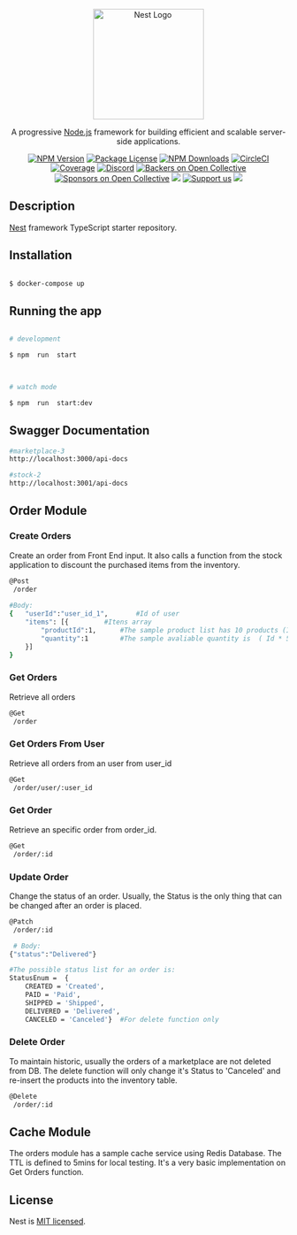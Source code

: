 <p align="center">
  <a href="http://nestjs.com/" target="blank"><img src="https://nestjs.com/img/logo-small.svg" width="200" alt="Nest Logo" /></a>
</p>

[circleci-image]: https://img.shields.io/circleci/build/github/nestjs/nest/master?token=abc123def456
[circleci-url]: https://circleci.com/gh/nestjs/nest

  <p align="center">A progressive <a href="http://nodejs.org" target="_blank">Node.js</a> framework for building efficient and scalable server-side applications.</p>
    <p align="center">
<a href="https://www.npmjs.com/~nestjscore" target="_blank"><img src="https://img.shields.io/npm/v/@nestjs/core.svg" alt="NPM Version" /></a>
<a href="https://www.npmjs.com/~nestjscore" target="_blank"><img src="https://img.shields.io/npm/l/@nestjs/core.svg" alt="Package License" /></a>
<a href="https://www.npmjs.com/~nestjscore" target="_blank"><img src="https://img.shields.io/npm/dm/@nestjs/common.svg" alt="NPM Downloads" /></a>
<a href="https://circleci.com/gh/nestjs/nest" target="_blank"><img src="https://img.shields.io/circleci/build/github/nestjs/nest/master" alt="CircleCI" /></a>
<a href="https://coveralls.io/github/nestjs/nest?branch=master" target="_blank"><img src="https://coveralls.io/repos/github/nestjs/nest/badge.svg?branch=master#9" alt="Coverage" /></a>
<a href="https://discord.gg/G7Qnnhy" target="_blank"><img src="https://img.shields.io/badge/discord-online-brightgreen.svg" alt="Discord"/></a>
<a href="https://opencollective.com/nest#backer" target="_blank"><img src="https://opencollective.com/nest/backers/badge.svg" alt="Backers on Open Collective" /></a>
<a href="https://opencollective.com/nest#sponsor" target="_blank"><img src="https://opencollective.com/nest/sponsors/badge.svg" alt="Sponsors on Open Collective" /></a>
  <a href="https://paypal.me/kamilmysliwiec" target="_blank"><img src="https://img.shields.io/badge/Donate-PayPal-ff3f59.svg"/></a>
    <a href="https://opencollective.com/nest#sponsor"  target="_blank"><img src="https://img.shields.io/badge/Support%20us-Open%20Collective-41B883.svg" alt="Support us"></a>
  <a href="https://twitter.com/nestframework" target="_blank"><img src="https://img.shields.io/twitter/follow/nestframework.svg?style=social&label=Follow"></a>
</p>
  <!--[![Backers on Open Collective](https://opencollective.com/nest/backers/badge.svg)](https://opencollective.com/nest#backer)
  [![Sponsors on Open Collective](https://opencollective.com/nest/sponsors/badge.svg)](https://opencollective.com/nest#sponsor)-->

## Description

[Nest](https://github.com/nestjs/nest) framework TypeScript starter repository.

## Installation

  

```bash

$ docker-compose up

```

  

## Running the app

  

```bash

# development

$ npm  run  start

  

# watch mode

$ npm  run  start:dev
```

## Swagger Documentation
```bash
#marketplace-3
http://localhost:3000/api-docs

#stock-2
http://localhost:3001/api-docs 

```




## Order Module

### Create Orders


Create an order from Front End input. It also calls a function from the stock application to discount the purchased items from the inventory. 
```bash
@Post
 /order
 
#Body:
{	"userId":"user_id_1", 		#Id of user
	"items": [{			#Itens array 
		"productId":1,  	#The sample product list has 10 products (Id: 1 - 10) 
		"quantity":1		#The sample avaliable quantity is  ( Id * 5 )
	}]                      
}  							
```
### Get Orders 
Retrieve all orders
```bash
@Get 
 /order
```
###  Get Orders From User 
Retrieve all orders from an user from user_id
```bash
@Get 
 /order/user/:user_id
```
###  Get Order
Retrieve an specific order from order_id.
```bash
@Get 
 /order/:id
```
###  Update Order 
Change the status of an order. Usually, the Status is the only thing that can be changed after an order is placed. 
```bash
@Patch 
 /order/:id

 # Body: 
{"status":"Delivered"}	

#The possible status list for an order is: 
StatusEnum =  {
	CREATED = 'Created',
	PAID = 'Paid',
	SHIPPED = 'Shipped',
	DELIVERED = 'Delivered',
	CANCELED = 'Canceled'}  #For delete function only
```
###   Delete Order
To maintain historic, usually the orders of a marketplace are not deleted from DB.
The delete function will only change it's Status to 'Canceled' and re-insert the products into the inventory table.
```bash
@Delete 
 /order/:id
``` 

## Cache Module

The orders module has a sample cache service using Redis Database. The TTL is defined  to 5mins for local testing. It's a very basic implementation on Get Orders function.  

## License  

Nest is [MIT licensed](LICENSE).
